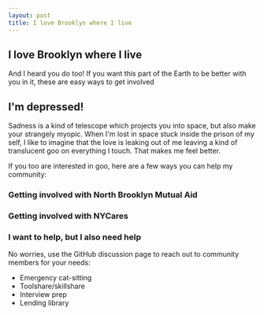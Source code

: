 ```yaml
---
layout: post
title: I love Brooklyn where I live
---
```


## I love Brooklyn where I live
And I heard you do too! If you want this part of the Earth to be better with you in it, these are easy ways to get involved

## I'm depressed!
Sadness is a kind of telescope which projects you into space, but also make your strangely myopic. When I'm lost in space stuck inside the prison of my self, I like to imagine that the love is leaking out of me leaving a kind of translucent goo on everything I touch. That makes me feel better.

If you too are interested in goo, here are a few ways you can help my community:

### Getting involved with North Brooklyn Mutual Aid

### Getting involved with NYCares

### I want to help, but I also need help
No worries, use the GitHub discussion page to reach out to community members for your needs:
- Emergency cat-sitting
- Toolshare/skillshare
- Interview prep
- Lending library


